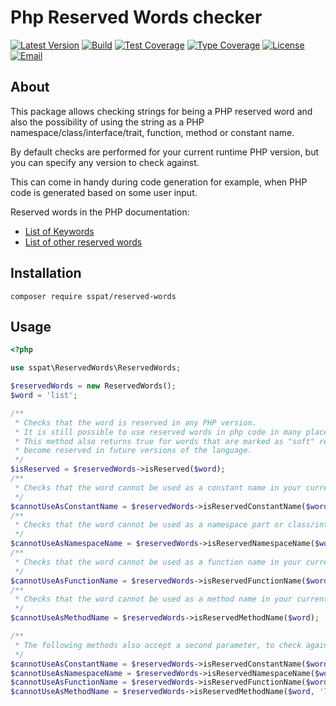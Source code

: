 # Php Reserved Words checker

[![Latest Version](https://img.shields.io/github/v/release/sspat/reserved-words)](https://github.com/sspat/reserved-words/releases)
[![Build](https://img.shields.io/travis/sspat/reserved-words/master)](https://travis-ci.org/sspat/reserved-words)
[![Test Coverage](https://coveralls.io/repos/github/sspat/reserved-words/badge.svg?branch=master)](https://coveralls.io/github/sspat/reserved-words?branch=master)
[![Type Coverage](https://shepherd.dev/github/sspat/reserved-words/coverage.svg)](https://shepherd.dev/github/sspat/reserved-words)
[![License](https://img.shields.io/github/license/sspat/reserved-words)](https://github.com/sspat/reserved-words/blob/master/LICENSE)
[![Email](https://img.shields.io/badge/email-studio22@mail.ru-blue.svg?style=flat-square)](mailto:studio22@mail.ru)

## About

This package allows checking strings for being a PHP reserved word and also the possibility of using
the string as a PHP namespace/class/interface/trait, function, method or constant name.

By default checks are performed for your current runtime PHP version, but you can specify any version to check against.

This can come in handy during code generation for example, when PHP code is generated based on some user input.

Reserved words in the PHP documentation:
- [List of Keywords](https://www.php.net/manual/en/reserved.keywords.php)
- [List of other reserved words](https://www.php.net/manual/en/reserved.other-reserved-words.php)


## Installation

```
composer require sspat/reserved-words
```

## Usage

```php
<?php

use sspat\ReservedWords\ReservedWords;

$reservedWords = new ReservedWords();
$word = 'list';

/**
 * Checks that the word is reserved in any PHP version.
 * It is still possible to use reserved words in php code in many places, but generally you should avoid it.
 * This method also returns true for words that are marked as "soft" reserved in the PHP docs and may
 * become reserved in future versions of the language.
 */
$isReserved = $reservedWords->isReserved($word);
/**
 * Checks that the word cannot be used as a constant name in your current php version.
 */
$cannotUseAsConstantName = $reservedWords->isReservedConstantName($word);
/**
 * Checks that the word cannot be used as a namespace part or class/interface/trait name in your current php version.
 */
$cannotUseAsNamespaceName = $reservedWords->isReservedNamespaceName($word);
/**
 * Checks that the word cannot be used as a function name in your current php version.
 */
$cannotUseAsFunctionName = $reservedWords->isReservedFunctionName($word);
/**
 * Checks that the word cannot be used as a method name in your current php version.
 */
$cannotUseAsMethodName = $reservedWords->isReservedMethodName($word);

/**
 * The following methods also accept a second parameter, to check against a PHP version different than your current runtime
 */
$cannotUseAsConstantName = $reservedWords->isReservedConstantName($word, '5.6');
$cannotUseAsNamespaceName = $reservedWords->isReservedNamespaceName($word, '5.6.1');
$cannotUseAsFunctionName = $reservedWords->isReservedFunctionName($word, '7.0');
$cannotUseAsMethodName = $reservedWords->isReservedMethodName($word, '7.4.2');
```
